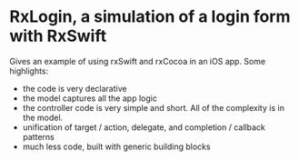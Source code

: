 # RxLogin, a simulation of a login form with RxSwift

Gives an example of using rxSwift and rxCocoa in an iOS app. Some highlights:

- the code is very declarative
- the model captures all the app logic
- the controller code is very simple and short. All of the complexity is in the model.
- unification of target / action, delegate, and completion / callback patterns
- much less code, built with generic building blocks 
